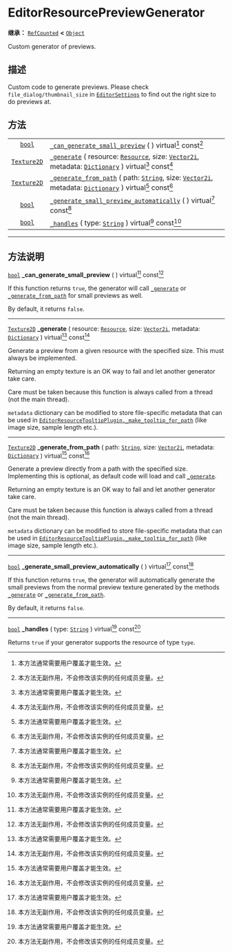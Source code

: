 <!-- ⚠ 请勿编辑本文件 ⚠ -->
<!-- 本文档使用脚本从 WeDot 引擎源码仓库生成。 -->
<!-- 生成脚本：https://github.com/WeDot-Engine/WeDot/tree/4.3/doc/tools/make_md.py； -->
<!-- 原文件：https://github.com/WeDot-Engine/WeDot/tree/4.3/doc/classes/EditorResourcePreviewGenerator.xml。 -->

<div id="_class_editorresourcepreviewgenerator"></div>

# EditorResourcePreviewGenerator

**继承：** [`RefCounted`](class_refcounted.md) **<** [`Object`](class_object.md)

Custom generator of previews.

## 描述

Custom code to generate previews. Please check `file_dialog/thumbnail_size` in [`EditorSettings`](class_editorsettings.md) to find out the right size to do previews at.

## 方法

|||
|:-:|:--|
| [`bool`](class_bool.md)           | [`_can_generate_small_preview`](class_editorresourcepreviewgeneratormd#class_editorresourcepreviewgenerator_private_method__can_generate_small_preview) ( ) virtual[^virtual] const[^const]                                                                                                         |
| [`Texture2D`](class_texture2d.md) | [`_generate`](class_editorresourcepreviewgeneratormd#class_editorresourcepreviewgenerator_private_method__generate) ( resource: [`Resource`](class_resource.md), size: [`Vector2i`](class_vector2i.md), metadata: [`Dictionary`](class_dictionary.md) ) virtual[^virtual] const[^const]             |
| [`Texture2D`](class_texture2d.md) | [`_generate_from_path`](class_editorresourcepreviewgeneratormd#class_editorresourcepreviewgenerator_private_method__generate_from_path) ( path: [`String`](class_string.md), size: [`Vector2i`](class_vector2i.md), metadata: [`Dictionary`](class_dictionary.md) ) virtual[^virtual] const[^const] |
| [`bool`](class_bool.md)           | [`_generate_small_preview_automatically`](class_editorresourcepreviewgeneratormd#class_editorresourcepreviewgenerator_private_method__generate_small_preview_automatically) ( ) virtual[^virtual] const[^const]                                                                                     |
| [`bool`](class_bool.md)           | [`_handles`](class_editorresourcepreviewgeneratormd#class_editorresourcepreviewgenerator_private_method__handles) ( type: [`String`](class_string.md) ) virtual[^virtual] const[^const]                                                                                                             |

<!-- rst-class:: classref-section-separator -->

---

## 方法说明

<div id="_class_editorresourcepreviewgenerator_private_method__can_generate_small_preview"></div>

[`bool`](class_bool.md) **_can_generate_small_preview** ( ) virtual[^virtual] const[^const]<div id="class_editorresourcepreviewgenerator_private_method__can_generate_small_preview"></div>

If this function returns `true`, the generator will call [`_generate`](#class_editorresourcepreviewgenerator_private_method__generate) or [`_generate_from_path`](#class_editorresourcepreviewgenerator_private_method__generate_from_path) for small previews as well.

By default, it returns `false`.

<!-- rst-class:: classref-item-separator -->

---

<div id="_class_editorresourcepreviewgenerator_private_method__generate"></div>

[`Texture2D`](class_texture2d.md) **_generate** ( resource: [`Resource`](class_resource.md), size: [`Vector2i`](class_vector2i.md), metadata: [`Dictionary`](class_dictionary.md) ) virtual[^virtual] const[^const]<div id="class_editorresourcepreviewgenerator_private_method__generate"></div>

Generate a preview from a given resource with the specified size. This must always be implemented.

Returning an empty texture is an OK way to fail and let another generator take care.

Care must be taken because this function is always called from a thread (not the main thread).

 `metadata` dictionary can be modified to store file-specific metadata that can be used in [`EditorResourceTooltipPlugin._make_tooltip_for_path`](#class_editorresourcetooltipplugin_private_method__make_tooltip_for_path) (like image size, sample length etc.).

<!-- rst-class:: classref-item-separator -->

---

<div id="_class_editorresourcepreviewgenerator_private_method__generate_from_path"></div>

[`Texture2D`](class_texture2d.md) **_generate_from_path** ( path: [`String`](class_string.md), size: [`Vector2i`](class_vector2i.md), metadata: [`Dictionary`](class_dictionary.md) ) virtual[^virtual] const[^const]<div id="class_editorresourcepreviewgenerator_private_method__generate_from_path"></div>

Generate a preview directly from a path with the specified size. Implementing this is optional, as default code will load and call [`_generate`](#class_editorresourcepreviewgenerator_private_method__generate).

Returning an empty texture is an OK way to fail and let another generator take care.

Care must be taken because this function is always called from a thread (not the main thread).

 `metadata` dictionary can be modified to store file-specific metadata that can be used in [`EditorResourceTooltipPlugin._make_tooltip_for_path`](#class_editorresourcetooltipplugin_private_method__make_tooltip_for_path) (like image size, sample length etc.).

<!-- rst-class:: classref-item-separator -->

---

<div id="_class_editorresourcepreviewgenerator_private_method__generate_small_preview_automatically"></div>

[`bool`](class_bool.md) **_generate_small_preview_automatically** ( ) virtual[^virtual] const[^const]<div id="class_editorresourcepreviewgenerator_private_method__generate_small_preview_automatically"></div>

If this function returns `true`, the generator will automatically generate the small previews from the normal preview texture generated by the methods [`_generate`](#class_editorresourcepreviewgenerator_private_method__generate) or [`_generate_from_path`](#class_editorresourcepreviewgenerator_private_method__generate_from_path).

By default, it returns `false`.

<!-- rst-class:: classref-item-separator -->

---

<div id="_class_editorresourcepreviewgenerator_private_method__handles"></div>

[`bool`](class_bool.md) **_handles** ( type: [`String`](class_string.md) ) virtual[^virtual] const[^const]<div id="class_editorresourcepreviewgenerator_private_method__handles"></div>

Returns `true` if your generator supports the resource of type `type`.

[^virtual]: 本方法通常需要用户覆盖才能生效。
[^const]: 本方法无副作用，不会修改该实例的任何成员变量。
[^vararg]: 本方法除了能接受在此处描述的参数外，还能够继续接受任意数量的参数。
[^constructor]: 本方法用于构造某个类型。
[^static]: 调用本方法无需实例，可直接使用类名进行调用。
[^operator]: 本方法描述的是使用本类型作为左操作数的有效运算符。
[^bitfield]: 这个值是由下列位标志构成位掩码的整数。
[^void]: 无返回值。
